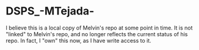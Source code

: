 # DSPS_-MTejada-
I believe this is a local copy of Melvin's repo at some point in time. It is not "linked" to Melvin's repo,
and no longer reflects the current status of his repo. In fact, I "own" this now, as I have write access to it.
